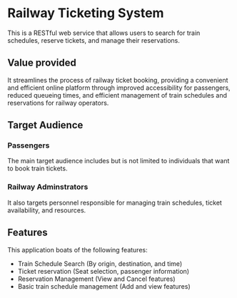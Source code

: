 # Railway Ticketing System

This is a RESTful web service that allows users to search for train schedules, reserve tickets, and manage their reservations.

<!-- Full documenation available at: https://documenter.getpostman.com/view/34198518/2sB3BAMsWh -->


## Value provided

It streamlines the process of railway ticket booking, providing a convenient and efficient online platform through improved accessibility for passengers, reduced queueing times, and efficient management of train schedules and reservations for railway operators.

## Target Audience

### Passengers

The main target audience includes but is not limited to individuals that want to book train tickets.

### Railway Adminstrators

It also targets personnel responsible for managing train schedules, ticket availability, and resources.

## Features

This application boats of the following features:
  
- Train Schedule Search (By origin, destination, and time)
- Ticket reservation (Seat selection, passenger information)
- Reservation Management (View and Cancel features)
- Basic train schedule management (Add and view features)

